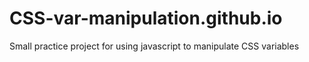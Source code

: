 # CSS-var-manipulation.github.io
Small practice project for using javascript to manipulate CSS variables 
